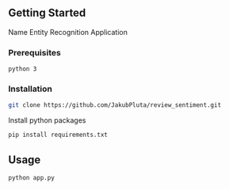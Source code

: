 <!-- GETTING STARTED -->
## Getting Started

Name Entity Recognition Application

### Prerequisites

`python 3`

### Installation

```sh
git clone https://github.com/JakubPluta/review_sentiment.git
```
Install python packages
```sh
pip install requirements.txt
```


<!-- USAGE EXAMPLES -->
## Usage

`python app.py`


